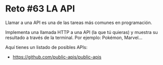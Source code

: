 <!-- trunk-ignore-all(prettier) -->
# Reto #63 LA API

Llamar a una API es una de las tareas más comunes en programación.

Implementa una llamada HTTP a una API (la que tú quieras) y muestra su resultado a través de la terminal. Por ejemplo: Pokémon, Marvel...

Aquí tienes un listado de posibles APIs:

* <https://github.com/public-apis/public-apis>
